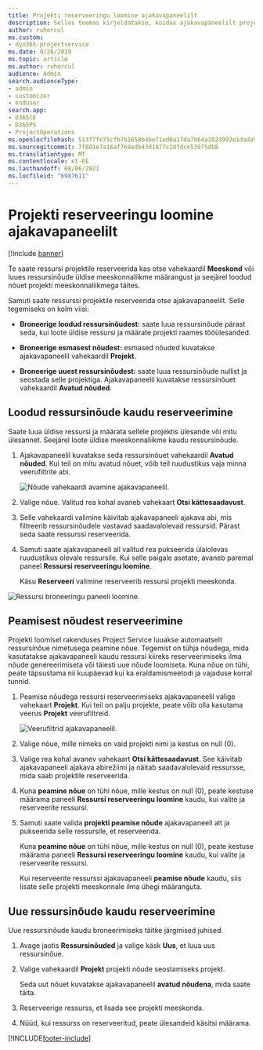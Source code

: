 ```yaml
---
title: Projekti reserveeringu loomine ajakavapaneelilt
description: Selles teemas kirjeldatakse, kuidas ajakavapaneelilt projekti reserveeringut luua.
author: ruhercul
ms.custom:
- dyn365-projectservice
ms.date: 9/26/2019
ms.topic: article
ms.author: ruhercul
audience: Admin
search.audienceType:
- admin
- customizer
- enduser
search.app:
- D365CE
- D365PS
- ProjectOperations
ms.openlocfilehash: 513f7fe75cfb7b1658b4be71ed0a17da7b64a1023992e1dada9adca8f0dbf21e
ms.sourcegitcommit: 7f8d1e7a16af769adb43d1877c28fdce53975db8
ms.translationtype: MT
ms.contentlocale: et-EE
ms.lasthandoff: 08/06/2021
ms.locfileid: "6987611"
---
```

# <a name="create-a-project-booking-from-the-schedule-board"></a>Projekti reserveeringu loomine ajakavapaneelilt

[!include [banner](../includes/psa-now-project-operations.md)]

Te saate ressursi projektile reserveerida kas otse vahekaardil **Meeskond** või luues ressursinõude üldise meeskonnaliikme määrangust ja seejärel loodud nõuet projekti meeskonnaliikmega täites.

Samuti saate ressurssi projektile reserveerida otse ajakavapaneelilt. Selle tegemiseks on kolm viisi:

- **Broneerige loodud ressursinõudest:** saate luua ressursinõude pärast seda, kui loote üldise ressursi ja määrate projekti raames tööülesanded.

- **Broneerige esmasest nõudest:** esmased nõuded kuvatakse ajakavapaneelil vahekaardil **Projekt**. 

- **Broneerige uuest ressursinõudest:** saate luua ressursinõude nullist ja seostada selle projektiga. Ajakavapaneelil kuvatakse ressursinõuet vahekaardil **Avatud nõuded**.

## <a name="book-from-a-generated-resource-requirement"></a>Loodud ressursinõude kaudu reserveerimine

Saate luua üldise ressursi ja määrata sellele projektis ülesande või mitu ülesannet. Seejärel loote üldise meeskonnaliikme kaudu ressursinõude. 

1.  Ajakavapaneelil kuvatakse seda ressursinõuet vahekaardil **Avatud nõuded**. Kui teil on mitu avatud nõuet, võib teil ruudustikus vaja minna veerufiltrite abi. 

    ![Nõude vahekaardi avamine ajakavapaneelil.](media/FAQ-Project-Booking-Schedule-Board-1.png "Kuvatõmmis reserveeringute ja määrangute tabelist")

2. Valige nõue. Valitud rea kohal avaneb vahekaart **Otsi kättesaadavust**.
 
3. Selle vahekaardi valimine käivitab ajakavapaneeli ajakava abi, mis filtreerib ressursinõudele vastavad saadavalolevad ressursid. Pärast seda saate ressurssi reserveerida.

4. Samuti saate ajakavapaneeli all valitud rea pukseerida ülalolevas ruudustikus olevale ressursile. Kui selle paigale asetate, avaneb paremal paneel **Ressursi reserveeringu loomine**.

    Käsu **Reserveeri** valimine reserveerib ressursi projekti meeskonda.

![Ressursi broneeringu paneeli loomine.](media/FAQ-Project-Booking-Schedule-Board-6.png "")
 

## <a name="book-from-the-primary-requirement"></a>Peamisest nõudest reserveerimine

Projekti loomisel rakenduses Project Service luuakse automaatselt ressursinõue nimetusega peamine nõue. Tegemist on tühja nõudega, mida kasutatakse ajakavapaneeli kaudu ressursi kiireks reserveerimiseks ilma nõude genereerimiseta või täiesti uue nõude loomiseta. Kuna nõue on tühi, peate täpsustama nii kuupäevad kui ka eraldamismeetodi ja vajaduse korral tunnid. 

1. Peamise nõudega ressursi reserveerimiseks ajakavapaneelil valige vahekaart **Projekt**. Kui teil on palju projekte, peate võib olla kasutama veerus **Projekt** veerufiltreid.

   ![Veerufiltrid ajakavapaneelil.](media/FAQ-Project-Booking-Schedule-Board-2.png "Kuvatõmmis reserveeringute ja määrangute tabelist")

2. Valige nõue, mille nimeks on vaid projekti nimi ja kestus on null (0).

3. Valige rea kohal avanev vahekaart **Otsi kättesaadavust**. See käivitab ajakavapaneeli ajakava abirežiimi ja näitab saadavalolevaid ressursse, mida saab projektile reserveerida.

4. Kuna **peamine nõue** on tühi nõue, mille kestus on null (0), peate kestuse määrama paneeli **Ressursi reserveeringu loomine** kaudu, kui valite ja reserveerite ressursi.

5. Samuti saate valida **projekti peamise nõude** ajakavapaneeli alt ja pukseerida selle ressursile, et reserveerida.
 
    Kuna **peamine nõue** on tühi nõue, mille kestus on null (0), peate kestuse määrama paneeli **Ressursi reserveeringu loomine** kaudu, kui valite ja reserveerite ressursi.
 
    Kui reserveerite ressurssi ajakavapaneeli **peamise nõude** kaudu, siis lisate selle projekti meeskonnale ilma ühegi määranguta.
 
## <a name="book-from-a-new-resource-requirement"></a>Uue ressursinõude kaudu reserveerimine
Uue ressursinõude kaudu broneerimiseks täitke järgmised juhised. 

1. Avage jaotis **Ressursinõuded** ja valige käsk **Uus**, et luua uus ressursinõue.

2. Valige vahekaardil **Projekt** projekti nõude seostamiseks projekt.
 
    Seda uut nõuet kuvatakse ajakavapaneelil **avatud nõudena**, mida saate täita.

3. Reserveerige ressurss, et lisada see projekti meeskonda.

4. Nüüd, kui ressurss on reserveeritud, peate ülesandeid käsitsi määrama.



[!INCLUDE[footer-include](../includes/footer-banner.md)]